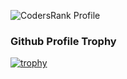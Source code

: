 ![CodersRank Profile](https://cr-ss-service.azurewebsites.net/api/ScreenShot?widget=summary&username=daveminer)



### Github Profile Trophy

[![trophy](https://github-profile-trophy.vercel.app/?username=daveminer)](https://github.com/ryo-ma/github-profile-trophy)
